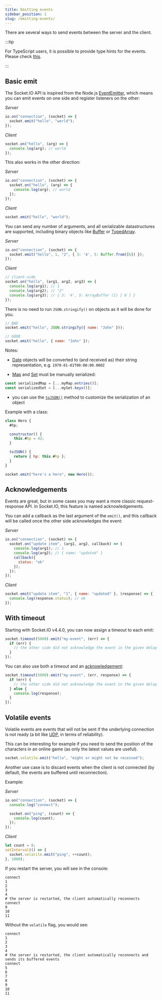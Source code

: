 ```yaml
---
title: Emitting events
sidebar_position: 1
slug: /emitting-events/
---
```


There are several ways to send events between the server and the client.

:::tip

For TypeScript users, it is possible to provide type hints for the events. Please check [this](../01-Documentation/typescript.md).

:::

## Basic emit

The Socket.IO API is inspired from the Node.js [EventEmitter](https://nodejs.org/docs/latest/api/events.html#events_events), which means you can emit events on one side and register listeners on the other:

*Server*

```js
io.on("connection", (socket) => {
  socket.emit("hello", "world");
});
```

*Client*

```js
socket.on("hello", (arg) => {
  console.log(arg); // world
});
```

This also works in the other direction:

*Server*

```js
io.on("connection", (socket) => {
  socket.on("hello", (arg) => {
    console.log(arg); // world
  });
});
```

*Client*

```js
socket.emit("hello", "world");
```

You can send any number of arguments, and all serializable datastructures are supported, including binary objects like [Buffer](https://nodejs.org/docs/latest/api/buffer.html#buffer_buffer) or [TypedArray](https://developer.mozilla.org/en-US/docs/Web/JavaScript/Reference/Global_Objects/TypedArray).

*Server*

```js
io.on("connection", (socket) => {
  socket.emit("hello", 1, "2", { 3: '4', 5: Buffer.from([6]) });
});
```

*Client*

```js
// client-side
socket.on("hello", (arg1, arg2, arg3) => {
  console.log(arg1); // 1
  console.log(arg2); // "2"
  console.log(arg3); // { 3: '4', 5: ArrayBuffer (1) [ 6 ] }
});
```

There is no need to run `JSON.stringify()` on objects as it will be done for you.

```js
// BAD
socket.emit("hello", JSON.stringify({ name: "John" }));

// GOOD
socket.emit("hello", { name: "John" });
```

Notes:

- [Date](https://developer.mozilla.org/en-US/docs/Web/JavaScript/Reference/Global_Objects/Date) objects will be converted to (and received as) their string representation, e.g. `1970-01-01T00:00:00.000Z`

- [Map](https://developer.mozilla.org/en-US/docs/Web/JavaScript/Reference/Global_Objects/Map) and [Set](https://developer.mozilla.org/en-US/docs/Web/JavaScript/Reference/Global_Objects/Set) must be manually serialized:

```js
const serializedMap = [...myMap.entries()];
const serializedSet = [...mySet.keys()];
```

- you can use the [`toJSON()`](https://developer.mozilla.org/en-US/docs/Web/JavaScript/Reference/Global_Objects/JSON/stringify#tojson_behavior) method to customize the serialization of an object

Example with a class:

```js
class Hero {
  #hp;

  constructor() {
    this.#hp = 42;
  }

  toJSON() {
    return { hp: this.#hp };
  }
}

socket.emit("here's a hero", new Hero());
```

## Acknowledgements

Events are great, but in some cases you may want a more classic request-response API. In Socket.IO, this feature is named acknowledgements.

You can add a callback as the last argument of the `emit()`, and this callback will be called once the other side acknowledges the event:

*Server*

```js
io.on("connection", (socket) => {
  socket.on("update item", (arg1, arg2, callback) => {
    console.log(arg1); // 1
    console.log(arg2); // { name: "updated" }
    callback({
      status: "ok"
    });
  });
});
```

*Client*

```js
socket.emit("update item", "1", { name: "updated" }, (response) => {
  console.log(response.status); // ok
});
```

## With timeout

Starting with Socket.IO v4.4.0, you can now assign a timeout to each emit:

```js
socket.timeout(5000).emit("my-event", (err) => {
  if (err) {
    // the other side did not acknowledge the event in the given delay
  }
});
```

You can also use both a timeout and an [acknowledgement](#acknowledgements):

```js
socket.timeout(5000).emit("my-event", (err, response) => {
  if (err) {
    // the other side did not acknowledge the event in the given delay
  } else {
    console.log(response);
  }
});
```

## Volatile events

Volatile events are events that will not be sent if the underlying connection is not ready (a bit like [UDP](https://fr.wikipedia.org/wiki/User_Datagram_Protocol), in terms of reliability).

This can be interesting for example if you need to send the position of the characters in an online game (as only the latest values are useful).

```js
socket.volatile.emit("hello", "might or might not be received");
```

Another use case is to discard events when the client is not connected (by default, the events are buffered until reconnection).

Example:

*Server*

```js
io.on("connection", (socket) => {
  console.log("connect");

  socket.on("ping", (count) => {
    console.log(count);
  });
});
```

*Client*

```js
let count = 0;
setInterval(() => {
  socket.volatile.emit("ping", ++count);
}, 1000);
```

If you restart the server, you will see in the console:

```
connect
1
2
3
4
# the server is restarted, the client automatically reconnects
connect
9
10
11
```

Without the `volatile` flag, you would see:

```
connect
1
2
3
4
# the server is restarted, the client automatically reconnects and sends its buffered events
connect
5
6
7
8
9
10
11
```

